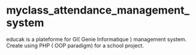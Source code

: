 # myclass_attendance_management_system
educak is a plateforme for GI( Genie Informatique ) management system. Create using PHP ( OOP paradigm) for a school project.   
